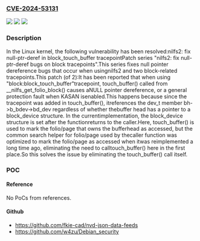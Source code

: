 ### [CVE-2024-53131](https://cve.mitre.org/cgi-bin/cvename.cgi?name=CVE-2024-53131)
![](https://img.shields.io/static/v1?label=Product&message=Linux&color=blue)
![](https://img.shields.io/static/v1?label=Version&message=5305cb830834%3C%20085556bf8c70%20&color=brighgreen)
![](https://img.shields.io/static/v1?label=Vulnerability&message=n%2Fa&color=brighgreen)

### Description

In the Linux kernel, the following vulnerability has been resolved:nilfs2: fix null-ptr-deref in block_touch_buffer tracepointPatch series "nilfs2: fix null-ptr-deref bugs on block tracepoints".This series fixes null pointer dereference bugs that occur when usingnilfs2 and two block-related tracepoints.This patch (of 2):It has been reported that when using "block:block_touch_buffer"tracepoint, touch_buffer() called from __nilfs_get_folio_block() causes aNULL pointer dereference, or a general protection fault when KASAN isenabled.This happens because since the tracepoint was added in touch_buffer(), itreferences the dev_t member bh->b_bdev->bd_dev regardless of whether thebuffer head has a pointer to a block_device structure.  In the currentimplementation, the block_device structure is set after the functionreturns to the caller.Here, touch_buffer() is used to mark the folio/page that owns the bufferhead as accessed, but the common search helper for folio/page used by thecaller function was optimized to mark the folio/page as accessed when itwas reimplemented a long time ago, eliminating the need to calltouch_buffer() here in the first place.So this solves the issue by eliminating the touch_buffer() call itself.

### POC

#### Reference
No PoCs from references.

#### Github
- https://github.com/fkie-cad/nvd-json-data-feeds
- https://github.com/w4zu/Debian_security

